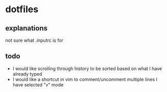 # dotfiles

## explanations
not sure what .inputrc is for


## todo
- I would like scrolling through history to be sorted based on what I have already typed
- I would like a shortcut in vim to comment/uncomment multiple lines I have selected "v" mode
